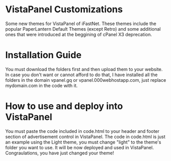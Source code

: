 # VistaPanel Customizations
Some new themes for VistaPanel of iFastNet.
These themes include the popular PaperLantern Default Themes (except Retro) and some additional ones that were introduced at the beggining of cPanel X3 deprecation.
# Installation Guide
You must download the folders first and then upload them to your website. 
In case you don't want or cannot afford to do that, I have installed all the folders in the domain vpanel.gq or vpanel.000webhostapp.com, just replace mydomain.com in the code with it.
# How to use and deploy into VistaPanel
You must paste the code included in code.html to your header and footer section of advertisement control in VistaPanel.
The code in code.html is just an example using the Light theme, you must change "light" to the theme's folder you want to use.
It will be now deployed and used in VistaPanel. Congraulations, you have just changed your theme!
